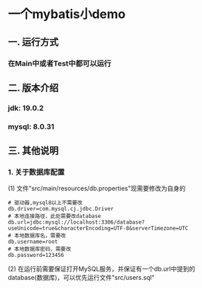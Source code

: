 # 一个mybatis小demo

## 一. 运行方式

### 在Main中或者Test中都可以运行

## 二. 版本介绍

### jdk: 19.0.2

### mysql: 8.0.31

## 三. 其他说明

### 1. 关于数据库配置

(1) 文件"src/main/resources/db.properties"现需要修改为自身的

```properties
# 驱动器,mysql8以上不需要改
db.driver=com.mysql.cj.jdbc.Driver
# 本地连接路径，此处需要改database
db.url=jdbc:mysql://localhost:3306/database?useUnicode=true&characterEncoding=UTF-8&serverTimezone=UTC
# 本地数据库名，需要改
db.username=root
# 本地数据库密码，需要改
db.password=123456
```

(2) 在运行前需要保证打开MySQL服务，并保证有一个db.url中提到的database(数据库)，可以优先运行文件"src/users.sql"


